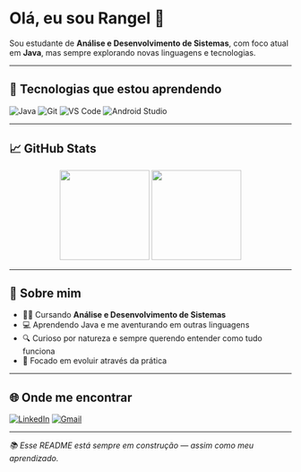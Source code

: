 # Olá, eu sou Rangel 👋

Sou estudante de **Análise e Desenvolvimento de Sistemas**, com foco atual em **Java**, mas sempre explorando novas linguagens e tecnologias.

---

## 🚀 Tecnologias que estou aprendendo

![Java](https://img.shields.io/badge/Java-ED8B00?style=for-the-badge&logo=java&logoColor=white)
![Git](https://img.shields.io/badge/Git-F05032?style=for-the-badge&logo=git&logoColor=white)
![VS Code](https://img.shields.io/badge/VS%20Code-0078d7?style=for-the-badge&logo=visual-studio-code&logoColor=white)
![Android Studio](https://img.shields.io/badge/Android%20Studio-3DDC84?style=for-the-badge&logo=android-studio&logoColor=white)

---

## 📈 GitHub Stats

<div align="center">
  <img height="160em" src="https://github-readme-stats.vercel.app/api?username=rangelduarte&show_icons=true&theme=default" />
  <img height="160em" src="https://github-readme-stats.vercel.app/api/top-langs/?username=rangelduarte&layout=compact&theme=default"/>
</div>

---

## 📌 Sobre mim

- 👨‍🎓 Cursando **Análise e Desenvolvimento de Sistemas**
- 💻 Aprendendo Java e me aventurando em outras linguagens
- 🔍 Curioso por natureza e sempre querendo entender como tudo funciona
- 🎯 Focado em evoluir através da prática

---

## 🌐 Onde me encontrar

[![LinkedIn](https://img.shields.io/badge/LinkedIn-0A66C2?style=for-the-badge&logo=linkedin&logoColor=white)](https://www.linkedin.com/in/rangel-duarte-a38798285)
[![Gmail](https://img.shields.io/badge/Email-D14836?style=for-the-badge&logo=gmail&logoColor=white)](mailto:rangelduarttee@gmail.com)

---

_📚 Esse README está sempre em construção — assim como meu aprendizado._
